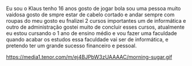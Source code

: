 Eu sou o Klaus tenho 16 anos gosto de jogar bola sou uma pessoa muito vaidosa gosto de smpre estar de cabelo cortado e andar sempre com roupas do meu gosto 
eu fnalizei 2 cursos importantes um de informática e outro de administração gostei muito de concluir esses cursos, atualmente eu estou cursando o 1 ano de
ensino médio e vou fazer uma faculdade quando acabar os estudos essa faculdade vai ser de informática, e pretendo ter um grande sucesso financeiro e pessoal.

https://media1.tenor.com/m/ej4BJPbW3zUAAAAC/morning-sugar.gif
